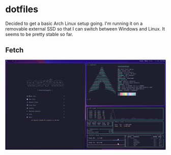 # dotfiles
Decided to get a basic Arch Linux setup going. I'm running it on a removable external SSD so that I can switch between Windows and Linux. It seems to be pretty stable so far. 

## Fetch
![neofetch screenshot](./fetch.png)
